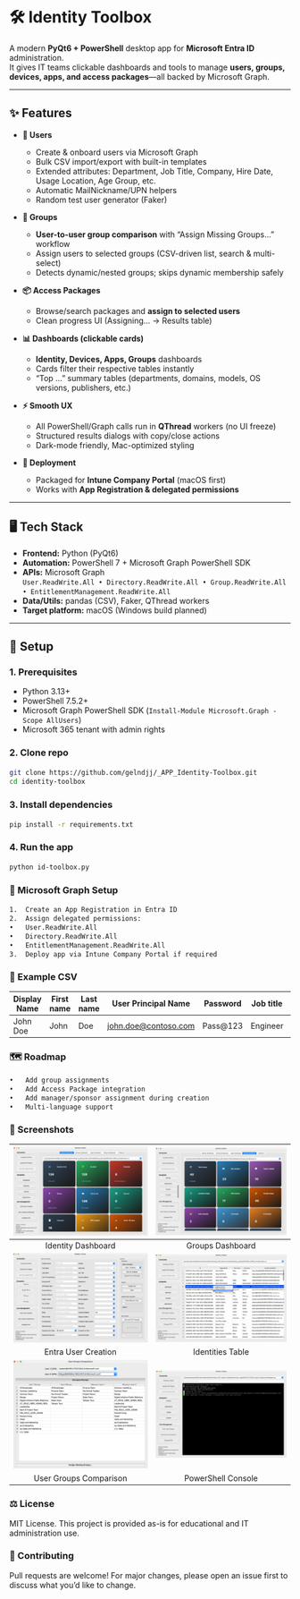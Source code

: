 # 🛠️ Identity Toolbox

A modern **PyQt6 + PowerShell** desktop app for **Microsoft Entra ID** administration.  
It gives IT teams clickable dashboards and tools to manage **users, groups, devices, apps, and access packages**—all backed by Microsoft Graph.

---

## ✨ Features

- **👤 Users**
  - Create & onboard users via Microsoft Graph
  - Bulk CSV import/export with built-in templates
  - Extended attributes: Department, Job Title, Company, Hire Date, Usage Location, Age Group, etc.
  - Automatic MailNickname/UPN helpers
  - Random test user generator (Faker)

- **👥 Groups**
  - **User-to-user group comparison** with “Assign Missing Groups…” workflow
  - Assign users to selected groups (CSV-driven list, search & multi-select)
  - Detects dynamic/nested groups; skips dynamic membership safely

- **📦 Access Packages**
  - Browse/search packages and **assign to selected users**
  - Clean progress UI (Assigning… → Results table)

- **📊 Dashboards (clickable cards)**
  - **Identity, Devices, Apps, Groups** dashboards
  - Cards filter their respective tables instantly
  - “Top …” summary tables (departments, domains, models, OS versions, publishers, etc.)

- **⚡ Smooth UX**
  - All PowerShell/Graph calls run in **QThread** workers (no UI freeze)
  - Structured results dialogs with copy/close actions
  - Dark-mode friendly, Mac-optimized styling

- **🚀 Deployment**
  - Packaged for **Intune Company Portal** (macOS first)
  - Works with **App Registration & delegated permissions**

---

## 🖥️ Tech Stack

- **Frontend:** Python (PyQt6)
- **Automation:** PowerShell 7 + Microsoft Graph PowerShell SDK
- **APIs:** Microsoft Graph  
  `User.ReadWrite.All • Directory.ReadWrite.All • Group.ReadWrite.All • EntitlementManagement.ReadWrite.All`
- **Data/Utils:** pandas (CSV), Faker, QThread workers
- **Target platform:** macOS (Windows build planned)

---

## 🚀 Setup

### 1. Prerequisites
- Python 3.13+  
- PowerShell 7.5.2+  
- Microsoft Graph PowerShell SDK (`Install-Module Microsoft.Graph -Scope AllUsers`)  
- Microsoft 365 tenant with admin rights  

### 2. Clone repo
```bash
git clone https://github.com/gelndjj/_APP_Identity-Toolbox.git
cd identity-toolbox
```

### 3. Install dependencies
```bash
pip install -r requirements.txt
```

### 4. Run the app
```bash
python id-toolbox.py
```

### 🔑 Microsoft Graph Setup
	1.	Create an App Registration in Entra ID
	2.	Assign delegated permissions:
	•	User.ReadWrite.All
	•	Directory.ReadWrite.All
	•	EntitlementManagement.ReadWrite.All
	3.	Deploy app via Intune Company Portal if required

### 🧪 Example CSV

| Display Name | First name | Last name | User Principal Name     | Password  | Job title  | Company name | Department | Usage location |
|--------------|------------|-----------|-------------------------|-----------|------------|--------------|------------|----------------|
| John Doe     | John       | Doe       | john.doe@contoso.com   | Pass@123  | Engineer   | Contoso      | IT         | FR             |

### 🗺️ Roadmap
	•	Add group assignments
	•	Add Access Package integration
	•	Add manager/sponsor assignment during creation
	•	Multi-language support

### 📸 Screenshots

|      ![IdDashboard](Screenshots/Id_Dashboard.png)       | ![GrpsDashboard](Screenshots/Grps_Dashboard.png) |
|:-------------------------------------------------------:|:------------------------------------------------:|
|                   Identity Dashboard                    |                 Groups Dashboard                 |
| ![EntraUserCreation](Screenshots/EntraUserCreation.png) |       ![IdTable](Screenshots/IdTable.png)        |
|                   Entra User Creation                   |                 Identities Table                 |
|  ![UsrGrpsComp](Screenshots/UserGroupsComparison.png)   |     ![PSConsole](Screenshots/PSConsole.png)      |
|                 User Groups Comparison                  |                PowerShell Console                |


### ⚖️ License
MIT License.
This project is provided as-is for educational and IT administration use.

### 🤝 Contributing
Pull requests are welcome!
For major changes, please open an issue first to discuss what you’d like to change.
